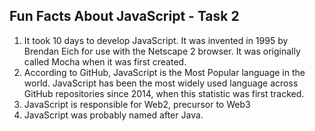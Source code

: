 ## Fun Facts About JavaScript - Task 2

1. It took 10 days to develop JavaScript. It was invented in 1995 by Brendan Eich for use with the Netscape 2 browser. It was originally called Mocha when it was first created.
2. According to GitHub, JavaScript is the Most Popular language in the world. JavaScript has been the most widely used language across GitHub repositories since 2014, when this statistic was first tracked.
3. JavaScript is responsible for Web2, precursor to Web3
4. JavaScript was probably named after Java.